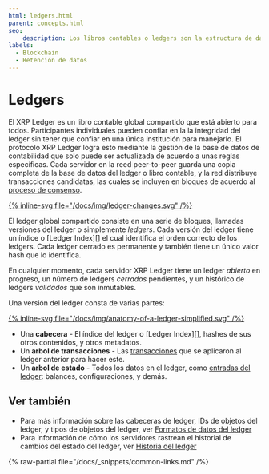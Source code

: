 ```yaml
---
html: ledgers.html
parent: concepts.html
seo:
    description: Los libros contables o ledgers son la estructura de datos que contiene datos en la red compartida de XRP Ledger. Una cadena de ledgers registra el historial de transacciones y cambios de estado.
labels:
  - Blockchain
  - Retención de datos
---
```

# Ledgers

El XRP Ledger es un libro contable global compartido que está abierto para todos. Participantes individuales pueden confiar en la la integridad del ledger sin tener que confiar en una única institución para manejarlo. El protocolo XRP Ledger logra esto mediante la gestión de la base de datos de contabilidad que solo puede ser actualizada de acuerdo a unas reglas específicas. Cada servidor en la reed peer-to-peer guarda una copia completa de la base de datos del ledger o libro contable, y la red distribuye transacciones candidatas, las cuales se incluyen en bloques de acuerdo al [proceso de consenso](../consensus-protocol/index.md).

[{% inline-svg file="/docs/img/ledger-changes.svg" /%}](/docs/img/ledger-changes.svg "Diagrama: Cada ledger es el resultado de aplicar transacciones a la anterior versión del ledger.")

El ledger global compartido consiste en una serie de bloques, llamadas versiones del ledger o simplemente _ledgers_. Cada versión del ledger tiene un índice o [Ledger Index][] el cual identifica el orden correcto de los ledgers. Cada ledger cerrado es permanente y también tiene un único valor hash que lo identifica.

En cualquier momento, cada servidor XRP Ledger tiene un ledger _abierto_ en progreso, un número de ledgers _cerrados_ pendientes, y un histórico de ledgers _validados_ que son inmutables.

Una versión del ledger consta de varias partes:

[{% inline-svg file="/docs/img/anatomy-of-a-ledger-simplified.svg" /%}](/docs/img/anatomy-of-a-ledger-simplified.svg "Diagrama: Un ledger tiene transacciones, un arbol de estado, y una cabecera con la hora de cierre y la información de validación")

* Una **cabecera** - El índice del ledger o [Ledger Index][], hashes de sus otros contenidos, y otros metadatos.
* Un **arbol de transacciones** - Las [transacciones](../../references/protocol/transactions/index.md) que se aplicaron al ledger anterior para hacer este.
* Un **arbol de estado** - Todos los datos en el ledger, como [entradas del ledger](../../references/protocol/ledger-data/ledger-entry-types/index.md): balances, configuraciones, y demás.



## Ver también

- Para más información sobre las cabeceras de ledger, IDs de objetos del ledger, y tipos de objetos del ledger, ver [Formatos de datos del ledger](../../references/protocol/ledger-data/index.md)
- Para información de cómo los servidores rastrean el historial de cambios del estado del ledger, ver [Historia del ledger](../networks-and-servers/ledger-history.md)

{% raw-partial file="/docs/_snippets/common-links.md" /%}
